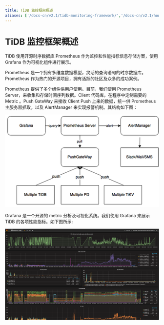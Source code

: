 ```yaml
---
title: TiDB 监控框架概述
aliases: ['/docs-cn/v2.1/tidb-monitoring-framework/','/docs-cn/v2.1/how-to/monitor/overview/']
---
```


# TiDB 监控框架概述

TiDB 使用开源时序数据库 Prometheus 作为监控和性能指标信息存储方案，使用 Grafana 作为可视化组件进行展示。

Prometheus 是一个拥有多维度数据模型，灵活的查询语句的时序数据库。Prometheus 作为热门的开源项目，拥有活跃的社区及众多的成功案例。

Prometheus 提供了多个组件供用户使用。目前，我们使用 Prometheus Server，来收集和存储时间序列数据。Client 代码库，在程序中定制需要的 Metric 。Push GateWay 来接收 Client Push 上来的数据，统一供 Prometheus 主服务器抓取。以及 AlertManager 来实现报警机制。其结构如下图：

![Prometheus in TiDB](/media/prometheus-in-tidb-v2.1.png)

Grafana 是一个开源的 metric 分析及可视化系统。我们使用 Grafana 来展示 TiDB 的各项性能指标。如下图所示:

![Grafana Screeshot](/media/grafana-screenshot-v2.1.png)
